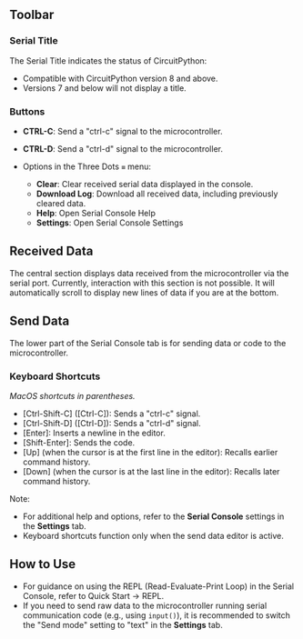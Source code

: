 ## Toolbar

### Serial Title
The Serial Title indicates the status of CircuitPython:
- Compatible with CircuitPython version 8 and above.
- Versions 7 and below will not display a title.

### Buttons

- **CTRL-C**: Send a "ctrl-c" signal to the microcontroller.
- **CTRL-D**: Send a "ctrl-d" signal to the microcontroller.

- Options in the Three Dots `≡` menu:
    - **Clear**: Clear received serial data displayed in the console.
    - **Download Log**: Download all received data, including previously cleared data.
    - **Help**: Open Serial Console Help
    - **Settings**: Open Serial Console Settings

## Received Data
The central section displays data received from the microcontroller via the serial port. Currently, interaction with this section is not possible. It will automatically scroll to display new lines of data if you are at the bottom.

## Send Data
The lower part of the Serial Console tab is for sending data or code to the microcontroller.

### Keyboard Shortcuts
*MacOS shortcuts in parentheses.*

- [Ctrl-Shift-C] ([Ctrl-C]): Sends a "ctrl-c" signal.
- [Ctrl-Shift-D] ([Ctrl-D]): Sends a "ctrl-d" signal.
- [Enter]: Inserts a newline in the editor.
- [Shift-Enter]: Sends the code.
- [Up] (when the cursor is at the first line in the editor): Recalls earlier command history.
- [Down] (when the cursor is at the last line in the editor): Recalls later command history.

Note:
- For additional help and options, refer to the **Serial Console** settings in the **Settings** tab.
- Keyboard shortcuts function only when the send data editor is active.

## How to Use

- For guidance on using the REPL (Read-Evaluate-Print Loop) in the Serial Console, refer to Quick Start -> REPL.
- If you need to send raw data to the microcontroller running serial communication code (e.g., using `input()`), it is recommended to switch the "Send mode" setting to "text" in the **Settings** tab.
